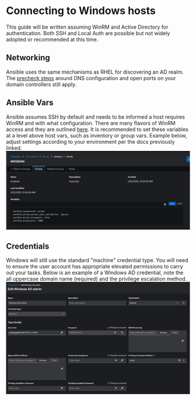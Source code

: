 # Connecting to Windows hosts
This guide will be written assuming WinRM and Active Directory for authentication. Both SSH and Local Auth are possible but not widely adopted or recommended at this time.

## Networking
Ansible uses the same mechanisms as RHEL for discovering an AD realm. The [precheck steps](https://access.redhat.com/solutions/5444941) around DNS configuration and open ports on your domain controllers still apply.

## Ansible Vars
Ansible assumes SSH by default and needs to be informed a host requires WinRM and with what configuration. There are many flavors of WinRM access and they are outlined [here](https://docs.ansible.com/ansible/latest/os_guide/windows_winrm.html). It is recommended to set these variables at a level above host vars, such as inventory or group vars. Example below, adjust settings according to your environment per the docs previously linked.
![image](/images/win_connection-1.png)

## Credentials
Windows will still use the standard "machine" credential type. You will need to ensure the user account has appropriate elevated permissions to carry out your tasks. Below is an example of a Windows AD credential, note the all uppercase domain name (required) and the privilege escalation method.
![image](/images/win_connection-2.png)
